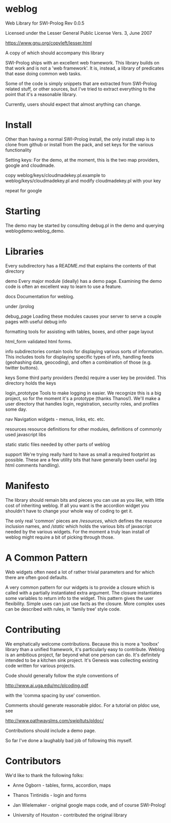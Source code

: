 weblog 
======

Web Library for SWI-Prolog
Rev 0.0.5

Licensed under the Lesser General Public License Vers. 3, June 2007

https://www.gnu.org/copyleft/lesser.html

A copy of which should accompany this library

SWI-Prolog ships with an excellent web framework. This library builds on that work
and is not a 'web framework'. It is, instead, a library of predicates that ease doing
common web tasks.

Some of the code is simply snippets that are extracted from SWI-Prolog related stuff,
or other sources, but I've tried to extract everything to the point that it's a reasonable
library.

Currently, users should expect that almost anything can change.

Install
=======

Other than having a normal SWI-Prolog install, the only install step is to 
clone from github or install from the pack, and set keys for the various functionality 

Setting keys:
For the demo, at the moment, this is the two map providers, google and cloudmade.

copy 
weblog/keys/cloudmadekey.pl.example 
to 
weblog/keys/cloudmadekey.pl
and modify cloudmadekey.pl with your key

repeat for google 


Starting
========

The demo may be started by consulting debug.pl  in the demo and querying weblogdemo:weblog_demo.

Libraries
=========

Every subdirectory has a README.md that explains the contents of that directory

demo     Every major module (ideally) has a demo page. Examining the demo code is often
         an excellent way to learn to use a feature.
         
docs    Documentation for weblog.

under /prolog
    
debug_page  Loading these modules causes your server to serve a couple pages with useful debug info

formatting    tools for assisting with tables, boxes, and other page layout

html_form     validated html forms.

info          subdirectories contain tools for displaying various sorts of information.
              This includes tools for displaying specific types of info, handling feeds
              (geohashing data, geocoding), and often a combination of those (e.g. twitter buttons).
             
keys          Some third party providers (feeds) require a user key be provided. This directory holds
              the keys
              
login_prototype   Tools to make logging in easier. We recognize this is a big project, so for
                  the moment it's a prototype (thanks Thanos!). We'll make a user directory 
                  that handles login, registration, security roles, and profiles some day.
                  
nav           Navigation widgets - menus, links, etc. etc.

resources     resource definitions for other modules, definitions of commonly used javascript libs

static        static files needed by other parts of weblog

support       We're trying really hard to have as small a required footprint as possible. 
              These are a few utility bits that have generally been useful (eg html comments handling).
              
Manifesto
=========

The library should remain bits and pieces you can use as you like, with little cost of inheriting weblog. If all you want is the accordion widget you shouldn't have to change your whole way of coding
to get it.

The only real 'common' pieces are */resources*, which defines the resource inclusion names, and */static*
which holds the various bits of javascript needed by the various widgets. For the moment a truly lean install of
weblog might require a bit of picking through those.

A Common Pattern
================

Web widgets often need a lot of rather trivial parameters and for which there
are often good defaults.

A very common pattern for our widgets is to provide a closure which is called
with a partially instantiated extra argument. The closure instantiates some variables
to return info to the widget. 
This pattern gives the user flexibility. Simple uses can just use facts as the closure.
More complex uses can be described with rules, in 'family tree' style code.

Contributing
============

We emphatically welcome contributions. Because this is more a 'toolbox' library than a unified 
framework, it's particularly easy to contribute.
Weblog is an ambitious project, far beyond what one person can do. It's definitely intended to
be a kitchen sink project. It's Genesis was collecting existing code written for various projects.

Code should generally follow the style conventions of 

http://www.ai.uga.edu/mc/plcoding.pdf

with the 'comma spacing by use' convention.

Comments should generate reasonable pldoc. For a tutorial on pldoc use, see

http://www.pathwayslms.com/swipltuts/pldoc/

Contributions should include a demo page.

So far I've done a laughably bad job of following this myself.


Contributors
============

We'd like to thank the following folks:

 * Anne Ogborn - tables, forms, accordion, maps

 * Thanos Tintinidis   - login and forms

 * Jan Wielemaker - original google maps code, and of course SWI-Prolog!

 * University of Houston - contributed the original library










